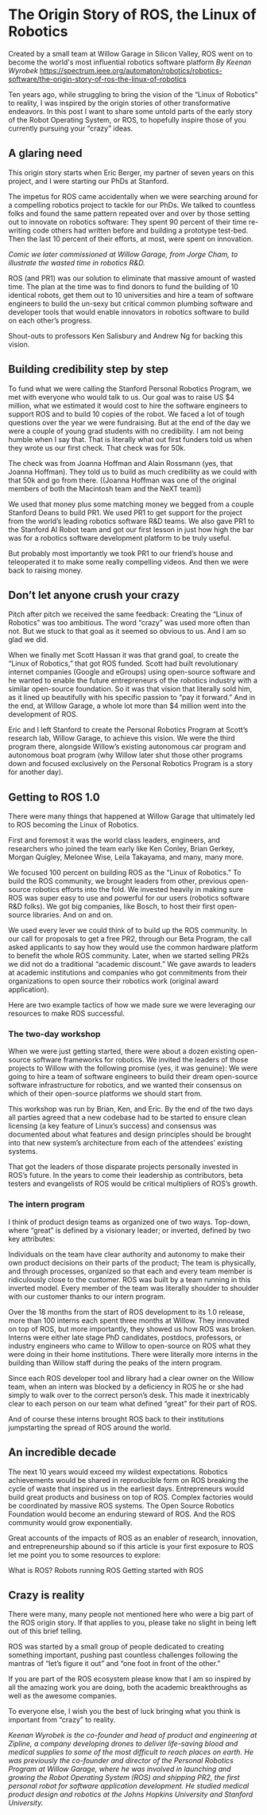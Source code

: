 # The Origin Story of ROS, the Linux of Robotics #

Created by a small team at Willow Garage in Silicon Valley, ROS went on to become the world's most influential robotics software platform
*By Keenan Wyrobek*
https://spectrum.ieee.org/automaton/robotics/robotics-software/the-origin-story-of-ros-the-linux-of-robotics

Ten years ago, while struggling to bring the vision of the “Linux of Robotics” to reality, I was inspired by the origin stories of other transformative endeavors. In this post I want to share some untold parts of the early story of the Robot Operating System, or ROS, to hopefully inspire those of you currently pursuing your “crazy” ideas.

## A glaring need ##
This origin story starts when Eric Berger, my partner of seven years on this project, and I were starting our PhDs at Stanford.

The impetus for ROS came accidentally when we were searching around for a compelling robotics project to tackle for our PhDs. We talked to countless folks and found the same pattern repeated over and over by those setting out to innovate on robotics software: They spent 90 percent of their time re-writing code others had written before and building a prototype test-bed. Then the last 10 percent of their efforts, at most, were spent on innovation.

*Comic we later commissioned at Willow Garage, from Jorge Cham, to illustrate the wasted time in robotics R&D.*

ROS (and PR1) was our solution to eliminate that massive amount of wasted time. The plan at the time was to find donors to fund the building of 10 identical robots, get them out to 10 universities and hire a team of software engineers to build the un-sexy but critical common plumbing software and developer tools that would enable innovators in robotics software to build on each other’s progress.

Shout-outs to professors Ken Salisbury and Andrew Ng for backing this vision.

## Building credibility step by step ##
To fund what we were calling the Stanford Personal Robotics Program, we met with everyone who would talk to us. Our goal was to raise US $4 million, what we estimated it would cost to hire the software engineers to support ROS and to build 10 copies of the robot. We faced a lot of tough questions over the year we were fundraising. But at the end of the day we were a couple of young grad students with no credibility. I am not being humble when I say that. That is literally what out first funders told us when they wrote us our first check. That check was for 50k.

The check was from Joanna Hoffman and Alain Rossmann (yes, that Joanna Hoffman). They told us to build as much credibility as we could with that 50k and go from there.
((Joanna Hoffman was one of the original members of both the Macintosh team and the NeXT team))

We used that money plus some matching money we begged from a couple Stanford Deans to build PR1. We used PR1 to get support for the project from the world’s leading robotics software R&D teams. We also gave PR1 to the Stanford AI Robot team and got our first lesson in just how high the bar was for a robotics software development platform to be truly useful.

But probably most importantly we took PR1 to our friend’s house and teleoperated it to make some really compelling videos. And then we were back to raising money.

## Don’t let anyone crush your crazy ##
Pitch after pitch we received the same feedback: Creating the “Linux of Robotics” was too ambitious. The word “crazy” was used more often than not. But we stuck to that goal as it seemed so obvious to us. And I am so glad we did.

When we finally met Scott Hassan it was that grand goal, to create the “Linux of Robotics,” that got ROS funded. Scott had built revolutionary internet companies (Google and eGroups) using open-source software and he wanted to enable the future entrepreneurs of the robotics industry with a similar open-source foundation. So it was that vision that literally sold him, as it lined up beautifully with his specific passion to “pay it forward.” And in the end, at Willow Garage, a whole lot more than $4 million went into the development of ROS.

Eric and I left Stanford to create the Personal Robotics Program at Scott’s research lab, Willow Garage, to achieve this vision. We were the third program there, alongside Willow’s existing autonomous car program and autonomous boat program (why Willow later shut those other programs down and focused exclusively on the Personal Robotics Program is a story for another day).

## Getting to ROS 1.0 ##
There were many things that happened at Willow Garage that ultimately led to ROS becoming the Linux of Robotics.

First and foremost it was the world class leaders, engineers, and researchers who joined the team early like Ken Conley, Brian Gerkey, Morgan Quigley, Melonee Wise, Leila Takayama, and many, many more.

We focused 100 percent on building ROS as the “Linux of Robotics.” To build the ROS community, we brought leaders from other, previous open-source robotics efforts into the fold. We invested heavily in making sure ROS was super easy to use and powerful for our users (robotics software R&D folks). We got big companies, like Bosch, to host their first open-source libraries. And on and on.

We used every lever we could think of to build up the ROS community. In our call for proposals to get a free PR2, through our Beta Program, the call asked applicants to say how they would use the common hardware platform to benefit the whole ROS community. Later, when we started selling PR2s we did not do a traditional “academic discount.” We gave awards to leaders at academic institutions and companies who got commitments from their organizations to open source their robotics work (original award application).

Here are two example tactics of how we made sure we were leveraging our resources to make ROS successful.

### The two-day workshop ###

When we were just getting started, there were about a dozen existing open-source software frameworks for robotics. We invited the leaders of those projects to Willow with the following promise (yes, it was genuine): We were going to hire a team of software engineers to build their dream open-source software infrastructure for robotics, and we wanted their consensus on which of their open-source platforms we should start from.

This workshop was run by Brian, Ken, and Eric. By the end of the two days all parties agreed that a new codebase had to be started to ensure clean licensing (a key feature of Linux’s success) and consensus was documented about what features and design principles should be brought into that new system’s architecture from each of the attendees’ existing systems.

That got the leaders of those disparate projects personally invested in ROS’s future. In the years to come their leadership as contributors, beta testers and evangelists of ROS would be critical multipliers of ROS’s growth.

### The intern program ###

I think of product design teams as organized one of two ways. Top-down, where “great” is defined by a visionary leader; or inverted, defined by two key attributes:

Individuals on the team have clear authority and autonomy to make their own product decisions on their parts of the product;
The team is physically, and through processes, organized so that each and every team member is ridiculously close to the customer.
ROS was built by a team running in this inverted model. Every member of the team was literally shoulder to shoulder with our customer thanks to our intern program.

Over the 18 months from the start of ROS development to its 1.0 release, more than 100 interns each spent three months at Willow. They innovated on top of ROS, but more importantly, they showed us how ROS was broken. Interns were either late stage PhD candidates, postdocs, professors, or industry engineers who came to Willow to open-source on ROS what they were doing in their home institutions. There were literally more interns in the building than Willow staff during the peaks of the intern program.

Since each ROS developer tool and library had a clear owner on the Willow team, when an intern was blocked by a deficiency in ROS he or she had simply to walk over to the correct person’s desk. This made it inextricably clear to each person on our team what defined “great” for their part of ROS.

And of course these interns brought ROS back to their institutions jumpstarting the spread of ROS around the world.

## An incredible decade ##
The next 10 years would exceed my wildest expectations. Robotics achievements would be shared in reproducible form on ROS breaking the cycle of waste that inspired us in the earliest days. Entrepreneurs would build great products and business on top of ROS. Complex factories would be coordinated by massive ROS systems. The Open Source Robotics Foundation would become an enduring steward of ROS. And the ROS community would grow exponentially.

Great accounts of the impacts of ROS as an enabler of research, innovation, and entrepreneurship abound so if this article is your first exposure to ROS let me point you to some resources to explore:

What is ROS?
Robots running ROS
Getting started with ROS

## Crazy is reality ##
There were many, many people not mentioned here who were a big part of the ROS origin story. If that applies to you, please take no slight in being left out of this brief telling.

ROS was started by a small group of people dedicated to creating something important, pushing past countless challenges following the mantras of “let’s figure it out” and “one foot in front of the other.”

If you are part of the ROS ecosystem please know that I am so inspired by all the amazing work you are doing, both the academic breakthroughs as well as the awesome companies.

To everyone else, I wish you the best of luck bringing what you think is important from “crazy” to reality.

*Keenan Wyrobek is the co-founder and head of product and engineering at Zipline, a company developing drones to deliver life-saving blood and medical supplies to some of the most difficult to reach places on earth. He was previously the co-founder and director of the Personal Robotics Program at Willow Garage, where he was involved in launching and growing the Robot Operating System (ROS) and shipping PR2, the first personal robot for software application development. He studied medical product design and robotics at the Johns Hopkins University and Stanford University.*
